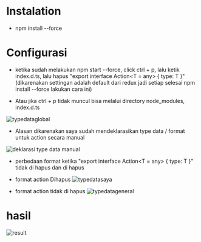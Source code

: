 # Instalation
- npm install --force


# Configurasi

- ketika sudah melakukan npm start --force, click ctrl + p, lalu ketik index.d.ts, lalu hapus "export interface Action<T = any> {
  type: T
}" (dikarenakan settingan adalah default dari redux jadi setiap selesai npm install --force lakukan cara ini)

- Atau jika ctrl + p tidak muncul bisa melalui directory node_modules, index.d.ts

![typedataglobal](https://user-images.githubusercontent.com/63132957/171201107-b099f282-5c28-48ea-93a7-7cc4d06ca1fd.png)

- Alasan dikarenakan saya sudah mendeklarasikan type data / format untuk action secara manual

![deklarasi type data manual](https://user-images.githubusercontent.com/63132957/171201082-512c85b3-186f-425c-8ad1-872392f41b45.png)

- perbedaan format ketika "export interface Action<T = any> {
  type: T
}" tidak di hapus dan di hapus

- format action Dihapus 
![typedatasaya](https://user-images.githubusercontent.com/63132957/171200980-d98f6aa0-08a8-4104-8a1e-311f4ad06b7d.png)

- format action tidak di hapus
![typedatageneral](https://user-images.githubusercontent.com/63132957/171201030-eebef192-b9f0-4eb5-b3b5-04561076ad16.png)

# hasil
![result](https://user-images.githubusercontent.com/63132957/171216707-2c07d6bc-63c7-4958-b55f-bab8527f079e.png)


